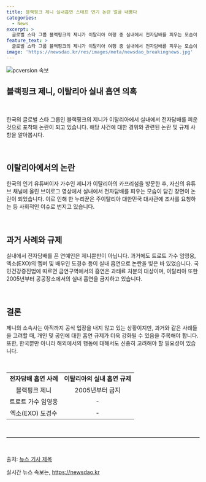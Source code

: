 ```yaml
---
title: 블랙핑크 제니 실내흡연 스태프 연기 논란 얼굴 내뿜다
categories:
  - News
excerpt: >
  글로벌 스타 그룹 블랙핑크의 제니가 이탈리아 여행 중 실내에서 전자담배를 피우는 모습이 논란이 되었다. 이에 대한 SNS에서의 반응과 논란의 내용, 이에 관련된 유명 연예인들의 사례 등을 종합하며, 제니에 대한 논란이 확산되고 있다. 이뿐만 아니라 관련하여 한국과 이탈리아 관계 당국의 조사 요청까지 논란이 확대되고 있는 상황이다. (총 150자)
feature_text: >
  글로벌 스타 그룹 블랙핑크의 제니가 이탈리아 여행 중 실내에서 전자담배를 피우는 모습이 논란이 되었다. 이에 대한 SNS에서의 반응과 논란의 내용, 이에 관련된 유명 연예인들의 사례 등을 종합하며, 제니에 대한 논란이 확산되고 있다. 이뿐만 아니라 관련하여 한국과 이탈리아 관계 당국의 조사 요청까지 논란이 확대되고 있는 상황이다. (총 150자)
image: 'https://newsdao.kr/res/images/meta/newsdao_breakingnews.jpg'
---
```


<p><img src="https://newsdao.kr/res/images/meta/newsdao_breakingnews.jpg" alt="pcversion 속보" /></p>

<h2>블랙핑크 제니, 이탈리아 실내 흡연 의혹</h2>

<p data-ke-size="size16">&nbsp;</p>

<p>한국의 글로벌 스타 그룹인 블랙핑크의 제니가 이탈리아에서 실내에서 전자담배를 피운 것으로 포착돼 논란이 되고 있습니다. 해당 사건에 대한 경위와 관련된 논란 및 규제 사항을 알아봅시다.</p>

<p data-ke-size="size16">&nbsp;</p>

<h2 data-ke-size="size26">이탈리아에서의 논란</h2>

<p>한국의 인기 유튜버이자 가수인 제니가 이탈리아의 카프리섬을 방문한 후, 자신의 유튜브 채널에 올린 브이로그 영상에서 실내에서 전자담배를 피우는 모습이 담긴 장면이 논란이 되었습니다. 이로 인해 한 누리꾼은 주이탈리아 대한민국 대사관에 조사를 요청하는 등 사회적인 이슈로 번지고 있습니다.</p>

<p data-ke-size="size16">&nbsp;</p>

<h2 data-ke-size="size26">과거 사례와 규제</h2>

<p>실내에서 전자담배를 픈 연예인은 제니뿐만이 아닙니다. 과거에도 트로트 가수 임영웅, 엑소(EXO)의 멤버 및 배우인 도경수 등이 실내 흡연으로 논란을 빚은 바 있었습니다. 국민건강증진법에 따르면 금연구역에서의 흡연은 과태료 처분의 대상이며, 이탈리아 또한 2005년부터 공공장소에서의 실내 흡연을 금지하고 있습니다.</p>

<p data-ke-size="size16">&nbsp;</p>

<h2 data-ke-size="size26">결론</h2>

<p>제니의 소속사는 아직까지 공식 입장을 내지 않고 있는 상황이지만, 과거와 같은 사례들을 고려할 때, 개인 및 공인에 대한 흡연 규제가 더욱 강화될 수 있음을 주목해야 합니다. 또한, 한국뿐만 아니라 해외에서의 행동에 대해서도 신중히 고려해야 할 필요성이 있습니다.</p>

<p data-ke-size="size16">&nbsp;</p>

<table>
    <tbody>
        <tr>
            <td style="text-align: center; height: 17px;"><b>전자담배 흡연 사례</b></td>
            <td style="text-align: center; height: 17px;"><b>이탈리아의 실내 흡연 규제</b></td>
        </tr>
        <tr>
            <td style="text-align: center; height: 17px;">블랙핑크 제니</td>
            <td style="text-align: center; height: 17px;">2005년부터 금지</td>
        </tr>
        <tr>
            <td style="text-align: center; height: 17px;">트로트 가수 임영웅</td>
            <td style="text-align: center; height: 17px;">-</td>
        </tr>
        <tr>
            <td style="text-align: center; height: 17px;">엑소(EXO) 도경수</td>
            <td style="text-align: center; height: 17px;">-</td>
        </tr>
    </tbody>
</table>

<p data-ke-size="size16">&nbsp;</p>

<hr>

<p data-ke-size="size16">&nbsp;</p>

<p>출처: <a href="링크">뉴스 기사 제목</a></p>
실시간 뉴스 속보는, <a href="https://newsdao.kr" rel="dofollow">https://newsdao.kr</a>


